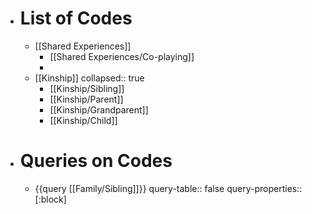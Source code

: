 - # List of Codes
	- [[Shared Experiences]]
		- [[Shared Experiences/Co-playing]]
		-
	- [[Kinship]]
	  collapsed:: true
		- [[Kinship/Sibling]]
		- [[Kinship/Parent]]
		- [[Kinship/Grandparent]]
		- [[Kinship/Child]]
- # Queries on Codes
	- {{query [[Family/Sibling]]}}
	  query-table:: false
	  query-properties:: [:block]